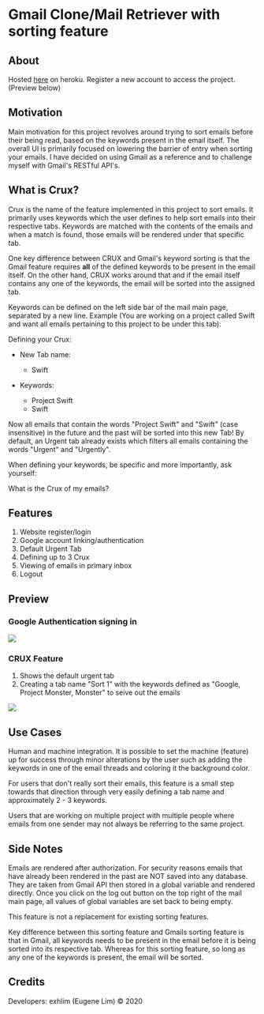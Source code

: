 # Gmail Clone/Mail Retriever with sorting feature

## About ##

Hosted [here](https://gmail-clone-crux.herokuapp.com/) on heroku. Register a new account to access the project. (Preview below)

## Motivation ##

Main motivation for this project revolves around trying to sort emails before their being read, based on the keywords present in the email itself. The overall UI is primarily focused on lowering the barrier of entry when sorting your emails. I have decided on using Gmail as a reference and to challenge myself with Gmail's RESTful API's.

## What is Crux? ##

Crux is the name of the feature implemented in this project to sort emails. It primarily uses keywords which the user defines to help sort emails into their respective tabs. Keywords are matched with the contents of the emails and when a match is found, those emails will be rendered under that specific tab.

One key difference between CRUX and Gmail's keyword sorting is that the Gmail feature requires **all** of the defined keywords to be present in the email itself. On the other hand, CRUX works around that and if the email itself contains any one of the keywords, the email will be sorted into the assigned tab.

Keywords can be defined on the left side bar of the mail main page, separated by a new line. 
Example (You are working on a project called Swift and want all emails pertaining to this project to be under this tab):

Defining your Crux:

- New Tab name:
  - Swift
  
- Keywords:
  - Project Swift 
  - Swift 

Now all emails that contain the words "Project Swift" and "Swift" (case insensitive) in the future and the past will be sorted into this new Tab! By default, an Urgent tab already exists which filters all emails containing the words "Urgent" and "Urgently".

When defining your keywords, be specific and more importantly, ask yourself:

What is the Crux of my emails?

## Features ##

1. Website register/login
2. Google account linking/authentication
3. Default Urgent Tab
4. Defining up to 3 Crux
5. Viewing of emails in primary inbox
6. Logout

## Preview ##

### Google Authentication signing in ###
![](./public/gif1.gif)

### CRUX Feature ###
1. Shows the default urgent tab
2. Creating a tab name "Sort 1" with the keywords defined as "Google, Project Monster, Monster" to seive out the emails

![](./public/gif2.gif)

## Use Cases ##

Human and machine integration. It is possible to set the machine (feature) up for success through minor alterations by the user such as adding the keywords in one of the email threads and coloring it the background color. 

For users that don't really sort their emails, this feature is a small step towards that direction through very easily defining a tab name and approximately 2 - 3 keywords. 

Users that are working on multiple project with multiple people where emails from one sender may not always be referring to the same project. 


## Side Notes ##

Emails are rendered after authorization. For security reasons emails that have already been rendered in the past are NOT saved into any database. They are taken from Gmail API then stored in a global variable and rendered directly. Once you click on the log out button on the top right of the mail main page, all values of global variables are set back to being empty.

This feature is not a replacement for existing sorting features.

Key difference between this sorting feature and Gmails sorting feature is that in Gmail, all keywords needs to be present in the email before it is being sorted into its respective tab. Whereas for this sorting feature, so long as any one of the keywords is present, the email will be sorted.

## Credits ##

Developers: exhlim (Eugene Lim) © 2020